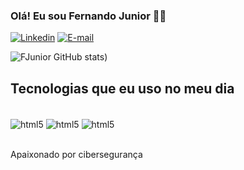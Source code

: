 ### Olá! Eu sou Fernando Junior ✋🏽

[![Linkedin](https://img.shields.io/badge/LinkedIn-0077B5?style=for-the-badge&logo=linkedin&logoColor=white)](https://www.linkedin.com/in/fernandojuniorsgomes/)   [![E-mail](https://img.shields.io/badge/Gmail-D14836?style=for-the-badge&logo=gmail&logoColor=white)](fernandojrgomes21@gmail.com)

![FJunior GitHub stats](https://github-readme-stats.vercel.app/api?username=fjrgomes&show_icons=true&theme=dark))

## Tecnologias que eu uso no meu dia

<div style="display: inline_block"><br/>
  <img align="center" alt="html5" src="https://img.shields.io/badge/PostgreSQL-316192?style=for-the-badge&logo=postgresql&logoColor=white" />
  <img align="center" alt="html5" src="https://img.shields.io/badge/MySQL-00000F?style=for-the-badge&logo=mysql&logoColor=white" />
  <img align="center" alt="html5" src="https://img.shields.io/badge/Python-3776AB?style=for-the-badge&logo=python&logoColor=white" />
</div><br/>

Apaixonado por cibersegurança
